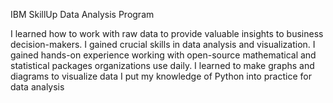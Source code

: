 
IBM SkillUp
Data Analysis Program

I learned how to work with raw data to provide valuable insights to business decision-makers.
I gained crucial skills in data analysis and visualization.
I gained hands-on experience working with open-source mathematical and statistical packages organizations use daily.
I learned to make graphs and diagrams to visualize data
I put my knowledge of Python into practice for data analysis
